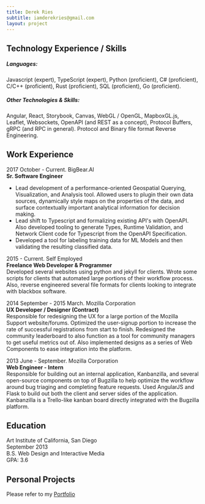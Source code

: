 ```yaml
---
title: Derek Ries
subtitle: iamderekries@gmail.com
layout: project
---
```


## Technology Experience / Skills

##### Languages:

Javascript (expert), TypeScript (expert), Python (proficient), C# (proficient), C/C++ (proficient), Rust (proficient), SQL (proficient), Go (proficient).

##### Other Technologies & Skills:

Angular, React, Storybook, Canvas, WebGL / OpenGL, MapboxGL.js, Leaflet, Websockets, OpenAPI (and REST as a concept), Protocol Buffers, gRPC (and RPC in general). Protocol and Binary file format Reverse Engineering.


## Work Experience

2017 October - Current. BigBear.AI
<br>
**Sr. Software Engineer**
<br>
- Lead development of a performance-oriented Geospatial Querying, Visualization, and Analysis tool. Allowed users to plugin their own data sources, dynamically style maps on the properties of the data, and surface contextually important analytical information for decision making.
- Lead shift to Typescript and formalizing existing API's with OpenAPI. Also developed tooling to generate Types, Runtime Validation, and Network Client code for Typescript from the OpenAPI Specification.
- Developed a tool for labeling training data for ML Models and then validating the resulting classified data.

2015 - Current. Self Employed
<br>
**Freelance Web Developer & Programmer**
<br>
Developed several websites using python and jekyll for clients. Wrote some scripts for clients that automated large portions of their workflow process. Also, reverse engineered several file formats for clients looking to integrate with blackbox software.

2014 September - 2015 March. Mozilla Corporation
<br>
**UX Developer / Designer (Contract)**
<br>
Responsible for redesigning the UX for a large portion of the Mozilla Support website/forums. Optimized the user-signup portion to increase the rate of successful registrations from start to finish. Redesigned the community leaderboard to also function as a tool for community managers to get useful metrics out of. Also implemented designs as a series of Web Components to ease integration into the platform.


2013 June - September. Mozilla Corporation
<br>
**Web Engineer - Intern**
<br>
Responsible for building out an internal application, Kanbanzilla, and several open-source components on top of Bugzilla to help optimize the workflow around bug triaging and completing feature requests. Used AngularJS and Flask to build out both the client and server sides of the application. Kanbanzilla is a Trello-like kanban board directly integrated with the Bugzilla platform.




## Education

Art Institute of California, San Diego<br>
September 2013<br>
B.S. Web Design and Interactive Media<br>
GPA: 3.6<br>


## Personal Projects

Please refer to my [Portfolio]({{site.url}})
